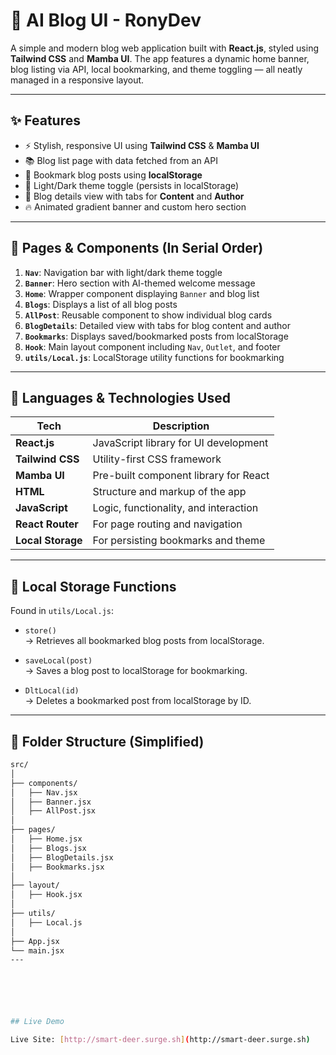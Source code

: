 # 🧠 AI Blog UI - RonyDev

A simple and modern blog web application built with **React.js**, styled using **Tailwind CSS** and **Mamba UI**. The app features a dynamic home banner, blog listing via API, local bookmarking, and theme toggling — all neatly managed in a responsive layout.

---

## ✨ Features

- ⚡ Stylish, responsive UI using **Tailwind CSS** & **Mamba UI**
- 📚 Blog list page with data fetched from an API
- 🔖 Bookmark blog posts using **localStorage**
- 🌙 Light/Dark theme toggle (persists in localStorage)
- 🧑 Blog details view with tabs for **Content** and **Author**
- 🔥 Animated gradient banner and custom hero section

---

## 🚀 Pages & Components (In Serial Order)

1. **`Nav`**: Navigation bar with light/dark theme toggle  
2. **`Banner`**: Hero section with AI-themed welcome message  
3. **`Home`**: Wrapper component displaying `Banner` and blog list  
4. **`Blogs`**: Displays a list of all blog posts  
5. **`AllPost`**: Reusable component to show individual blog cards  
6. **`BlogDetails`**: Detailed view with tabs for blog content and author  
7. **`Bookmarks`**: Displays saved/bookmarked posts from localStorage  
8. **`Hook`**: Main layout component including `Nav`, `Outlet`, and footer  
9. **`utils/Local.js`**: LocalStorage utility functions for bookmarking  

---

## 🧰 Languages & Technologies Used

| Tech             | Description                          |
|------------------|--------------------------------------|
| **React.js**     | JavaScript library for UI development |
| **Tailwind CSS** | Utility-first CSS framework          |
| **Mamba UI**     | Pre-built component library for React |
| **HTML**         | Structure and markup of the app      |
| **JavaScript**   | Logic, functionality, and interaction |
| **React Router** | For page routing and navigation      |
| **Local Storage**| For persisting bookmarks and theme   |

---

## 💾 Local Storage Functions

Found in `utils/Local.js`:

- `store()`  
  → Retrieves all bookmarked blog posts from localStorage.

- `saveLocal(post)`  
  → Saves a blog post to localStorage for bookmarking.

- `DltLocal(id)`  
  → Deletes a bookmarked post from localStorage by ID.

---

## 📂 Folder Structure (Simplified)

```bash
src/
│
├── components/
│   ├── Nav.jsx
│   ├── Banner.jsx
│   ├── AllPost.jsx
│
├── pages/
│   ├── Home.jsx
│   ├── Blogs.jsx
│   ├── BlogDetails.jsx
│   ├── Bookmarks.jsx
│
├── layout/
│   ├── Hook.jsx
│
├── utils/
│   ├── Local.js
│
├── App.jsx
└── main.jsx
---






## Live Demo

Live Site: [http://smart-deer.surge.sh](http://smart-deer.surge.sh)




